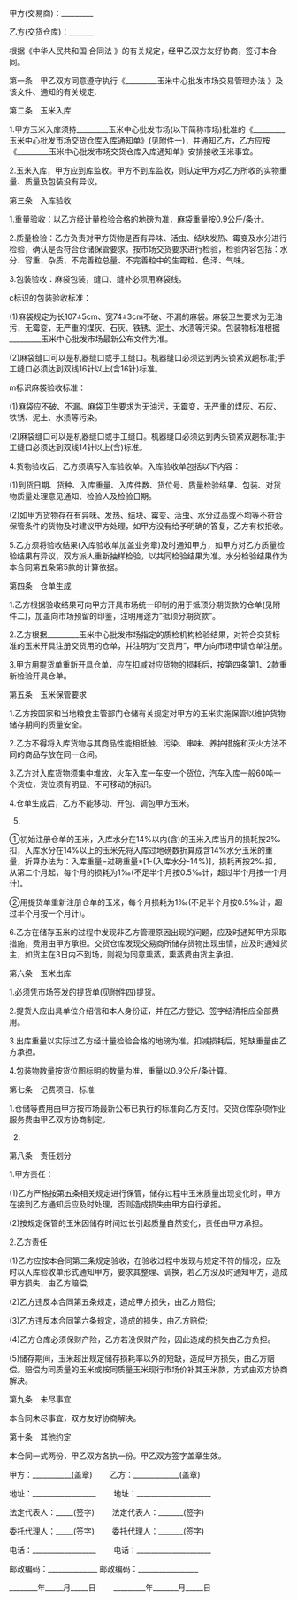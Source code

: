 
 


甲方(交易商)：_________


乙方(交货仓库)：_______


根据《中华人民共和国
合同法
》的有关规定，经甲乙双方友好协商，签订本合同。


第一条　甲乙双方同意遵守执行《_________玉米中心批发市场交易管理办法 》及该文件、通知的有关规定.


第二条　玉米入库


1.甲方玉米入库须持_________玉米中心批发市场(以下简称市场)批准的《_________玉米中心批发市场交货仓库入库通知单》(见附件一)，并通知乙方，乙方应按《_________玉米中心批发市场交货仓库入库通知单》安排接收玉米事宜。


2.玉米入库，甲方应到库监收。甲方不到库监收，则认定甲方对乙方所收的实物重量、质量及包装没有异议。


第三条　入库验收


1.重量验收：以乙方经计量检验合格的地磅为准，麻袋重量按0.9公斤/条计。


2.质量检验：乙方负责对甲方货物是否有异味、活虫、结块发热、霉变及水分进行检验，确认是否符合仓储保管要求。按市场交货要求进行检验，检验内容包括：水分、容重、杂质、不完善粒总量、不完善粒中的生霉粒、色泽、气味。


3.包装验收：麻袋包装，缝口、缝补必须用麻袋线。


c标识的包装验收标准：


(1)麻袋规定为长107±5cm、宽74±3cm不破、不漏的麻袋。麻袋卫生要求为无油污，无霉变，无严重的煤灰、石灰、铁锈、泥土、水渍等污染。包装物标准根据_________玉米中心批发市场最新公布文件为准。


(2)麻袋缝口可以是机器缝口或手工缝口。机器缝口必须达到两头锁紧双趟标准;手工缝口必须达到双线16针以上(含16针)标准。


m标识麻袋验收标准：


(1)麻袋应不破、不漏。麻袋卫生要求为无油污，无霉变，无严重的煤灰、石灰、铁锈、泥土、水渍等污染。


(2)麻袋缝口可以是机器缝口或手工缝口。机器缝口必须达到两头锁紧双趟标准;手工缝口必须达到双线14针以上(含)标准。


4.货物验收后，乙方须填写入库验收单。入库验收单包括以下内容：


(1)到货日期、货种、入库重量、入库件数、货位号、质量检验结果、包装、对货物质量处理意见通知、检验人及检验日期。


(2)如甲方货物存在有异味、发热、结块、霉变、活虫、水分过高或不均等不符合保管条件的货物及时建议甲方处理，如甲方没有给予明确的答复，乙方有权拒收。


5.乙方须将验收结果(入库验收单加盖业务章)及时通知甲方，如甲方对乙方质量检验结果有异议，双方派人重新抽样检验，以共同检验结果为准。水分检验结果作为本合同第五条第5款的计算依据。


第四条　仓单生成


1.乙方根据验收结果可向甲方开具市场统一印制的用于抵顶分期货款的仓单(见附件二)，加盖向市场预留的印鉴，注明用途为“抵顶分期货款”。


2.乙方根据_________玉米中心批发市场指定的质检机构检验结果，对符合交货标准的玉米开具注册交货用的仓单，并注明为“交货用”，甲方向市场申请仓单注册。


3.甲方用提货单重新开具仓单，应在扣减对应货物的损耗后，按第四条第1、2款重新检验开具仓单。


第五条　玉米保管要求


1.乙方按国家和当地粮食主管部门仓储有关规定对甲方的玉米实施保管以维护货物储存期间的质量安全。


2.乙方不得将入库货物与其商品性能相抵触、污染、串味、养护措施和灭火方法不同的商品存放在同一仓间。


3.乙方对入库货物须集中堆放，火车入库一车皮一个货位，汽车入库一般60吨一个货位，货位须有明显、不可移动的标识。


4.仓单生成后，乙方不能移动、开包、调包甲方玉米。


5.


①初始注册仓单的玉米，入库水分在14%以内(含)的玉米入库当月的损耗按2‰扣，入库水分在14%以上的玉米先将入库过地磅数折算成含14%水分玉米的重量，折算办法为：入库重量=过磅重量*[1-(入库水分-14%)]，损耗再按2‰扣，从第二个月起，每个月的损耗为1‰(不足半个月按0.5‰计，超过半个月按一个月计)。


②用提货单重新注册仓单的玉米，每个月损耗为1‰(不足半个月按0.5‰计，超过半个月按一个月计)。


6.乙方在储存玉米的过程中发现非乙方管理原因出现的问题，应及时通知甲方采取措施，费用由甲方承担。交货仓库发现交易商所储存货物出现虫情，应及时通知货主，如货主在3日内不到场，则视为同意熏蒸，熏蒸费由货主承担。


第六条　玉米出库


1.必须凭市场签发的提货单(见附件四)提货。


2.提货人应出具单位介绍信和本人身份证，并在乙方登记、签字结清相应全部费用。


3.出库重量以实际过乙方经计量检验合格的地磅为准，扣减损耗后，短缺重量由乙方承担。


4.包装物数量按货位图标明的数量为准，重量以0.9公斤/条计算。


第七条　记费项目、标准


1.仓储等费用由甲方按市场最新公布已执行的标准向乙方支付。交货仓库杂项作业服务费由甲乙双方协商制定。


2.


第八条　责任划分


1.甲方责任：


(1)乙方严格按第五条相关规定进行保管，储存过程中玉米质量出现变化时，甲方在接到乙方通知后应及时处理，否则造成损失由甲方自行承担。


(2)按规定保管的玉米因储存时间过长引起质量自然变化，责任由甲方承担。


2.乙方责任


(1)乙方应按本合同第三条规定验收，在验收过程中发现与规定不符的情况，应及时以入库验收单形式通知甲方，要求其整理、调换，若乙方没及时通知甲方，造成甲方损失，由乙方赔偿;


(2)乙方违反本合同第五条规定，造成甲方损失，由乙方赔偿;


(3)乙方违反本合同第六条规定，造成的损失，由乙方赔偿;


(4)乙方仓库必须保财产险，乙方若没保财产险，因此造成的损失由乙方负担。


(5)储存期间，玉米超出规定储存损耗率以外的短缺，造成甲方损失，由乙方赔偿。赔偿为同质量的玉米或按同质量玉米现行市场价补其玉米款，方式由双方协商解决。


第九条　未尽事宜


本合同未尽事宜，双方友好协商解决。


第十条　其他约定


本合同一式两份，甲乙双方各执一份。甲乙双方签字盖章生效。


甲方：___________(盖章)　　                         乙方：_____________(盖章)


地址：__________________　　                        地址：_____________________


法定代表人：_____(签字)　　                         法定代表人：_______(签字)


委托代理人：_____(签字)　　                         委托代理人：_______(签字)


电话：__________________　　                        电话：_____________________


邮政编码：______________                            邮政编码：_________________


________年_____月_____日　　                        _________年_______月_____日




 


 

 
 
 
 
 
  


  
 

  


  


  
 
 
 
 

